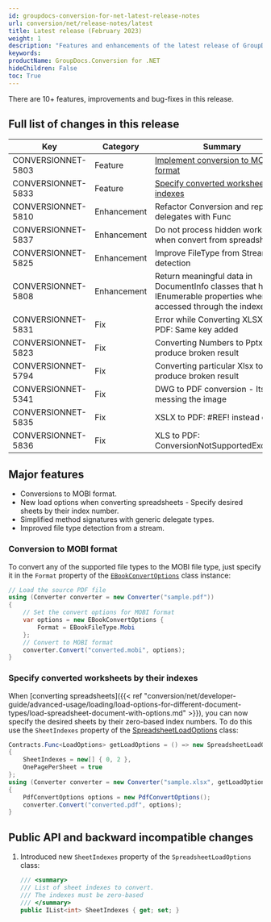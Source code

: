```yaml
---
id: groupdocs-conversion-for-net-latest-release-notes
url: conversion/net/release-notes/latest
title: Latest release (February 2023)
weight: 1
description: "Features and enhancements of the latest release of GroupDocs.Conversion for .NET."
keywords: 
productName: GroupDocs.Conversion for .NET
hideChildren: False
toc: True
---
```


There are 10+ features, improvements and bug-fixes in this release.

## Full list of changes in this release

| Key | Category | Summary |
| --- | --- | --- |
| CONVERSIONNET-5803 | Feature | [Implement conversion to MOBI format](#conversion-to-mobi-format)|
| CONVERSIONNET-5833 | Feature | [Specify converted worksheets by indexes](#specify-converted-worksheets-by-their-indexes)|
| CONVERSIONNET-5810 | Enhancement | Refactor Conversion and replace delegates with Func<T> |
| CONVERSIONNET-5837 | Enhancement | Do not process hidden worksheets when convert from spreadsheet |
| CONVERSIONNET-5825 | Enhancement | Improve FileType from Stream detection |
| CONVERSIONNET-5808 | Enhancement | Return meaningful data in DocumentInfo classes that have IEnumerable properties when accessed through the indexer |
| CONVERSIONNET-5831 | Fix | Error while Converting XLSX to PDF: Same key added |
| CONVERSIONNET-5823 | Fix | Converting Numbers to Pptx produce broken result |
| CONVERSIONNET-5794 | Fix | Converting particular Xlsx to Pptx produce broken result |
| CONVERSIONNET-5341 | Fix | DWG to PDF conversion - Its messing the image |
| CONVERSIONNET-5835 | Fix | XSLX to PDF: #REF! instead of 0 |
| CONVERSIONNET-5836 | Fix | XLS to PDF: ConversionNotSupportedException |


## Major features

* Conversions to MOBI format.
* New load options when converting spreadsheets - Specify desired sheets by their index number.
* Simplified method signatures with generic delegate types.
* Improved file type detection from a stream.

### Conversion to MOBI format
To convert any of the supported file types to the MOBI file type, just specify it in the `Format` property of the [`EBookConvertOptions`](https://reference.groupdocs.com/conversion/net/groupdocs.conversion.options.convert/ebookconvertoptions/) class instance:

```csharp
// Load the source PDF file
using (Converter converter = new Converter("sample.pdf"))
{
    // Set the convert options for MOBI format
    var options = new EBookConvertOptions {
        Format = EBookFileType.Mobi
    };
    // Convert to MOBI format
    converter.Convert("converted.mobi", options);
}
```

### Specify converted worksheets by their indexes
When [converting spreadsheets]({{< ref "conversion/net/developer-guide/advanced-usage/loading/load-options-for-different-document-types/load-spreadsheet-document-with-options.md" >}}), you can now specify the desired sheets by their zero-based index numbers. To do this use the `SheetIndexes` property of the [SpreadsheetLoadOptions](https://reference.groupdocs.com/conversion/net/groupdocs.conversion.options.load/spreadsheetloadoptions) class:

```csharp
Contracts.Func<LoadOptions> getLoadOptions = () => new SpreadsheetLoadOptions
{
    SheetIndexes = new[] { 0, 2 },
    OnePagePerSheet = true
};
using (Converter converter = new Converter("sample.xlsx", getLoadOptions))
{
    PdfConvertOptions options = new PdfConvertOptions();
    converter.Convert("converted.pdf", options);
}
```


## Public API and backward incompatible changes

1.  Introduced new `SheetIndexes` property of the `SpreadsheetLoadOptions` class:
    
    ```csharp
    /// <summary>
    /// List of sheet indexes to convert.
    /// The indexes must be zero-based
    /// </summary>
    public IList<int> SheetIndexes { get; set; }
    ```
